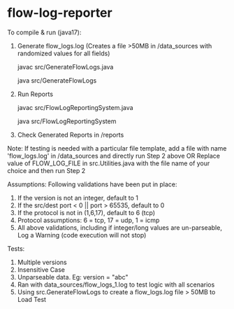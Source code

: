# flow-log-reporter

To compile & run (java17):
1. Generate flow_logs.log (Creates a file >50MB in /data_sources with randomized values for all fields)
    
    javac src/GenerateFlowLogs.java
    
    java src/GenerateFlowLogs
2. Run Reports
    
    javac src/FlowLogReportingSystem.java
    
    java src/FlowLogReportingSystem
3. Check Generated Reports in /reports

Note: If testing is needed with a particular file template, add a file with name 'flow_logs.log' in /data_sources and directly run Step 2 above 
   OR
      Replace value of FLOW_LOG_FILE in src.Utilities.java with the file name of your choice and then run Step 2

Assumptions:
Following validations have been put in place:
1. If the version is not an integer, default to 1
2. If the src/dest port < 0 || port > 65535, default to 0
3. If the protocol is not in (1,6,17), default to 6 (tcp)
4. Protocol assumptions: 6 = tcp, 17 = udp, 1 = icmp
5. All above validations, including if integer/long values are un-parseable, Log a Warning (code execution will not stop)

Tests:
1. Multiple versions
2. Insensitive Case
3. Unparseable data. Eg: version = "abc"
4. Ran with data_sources/flow_logs_1.log to test logic with all scenarios 
5. Using src.GenerateFlowLogs to create a flow_logs.log file > 50MB to Load Test